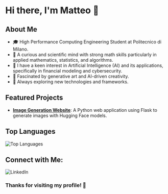 # Hi there, I'm Matteo 👋

## About Me
- 🎓 High Performance Computing Engineering Student at Politecnico di Milano.
- 🧠 A curious and scientific mind with strong math skills particularly in applied mathematics, statistics, and algorithms.
- 🤖 I have a keen interest in Artificial Intelligence (AI) and its applications, specifically in financial modeling and cybersecurity.
- 🎨 Fascinated by generative art and AI-driven creativity.
- 🚀 Always exploring new technologies and frameworks.

## Featured Projects
- **[Image Generation Website](https://github.com/matteo-riga/ImgGenWebsite)**: A Python web application using Flask to generate images with Hugging Face models.

## Top Languages
![Top Languages](https://github-readme-stats.vercel.app/api/top-langs/?username=matteo-riga&layout=compact)

## Connect with Me:
![LinkedIn](https://www.linkedin.com/in/matteo-rigamonti-0a7379258/)

### Thanks for visiting my profile! 🙏
